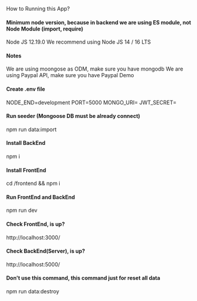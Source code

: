 How to Running this App?

#### Minimum node version, because in backend we are using ES module, not Node Module (import, require)

Node JS 12.19.0
We recommend using Node JS 14 / 16 LTS

#### Notes

We are using moongose as ODM, make sure you have mongodb
We are using Paypal API, make sure you have Paypal Demo

#### Create .env file

NODE_END=development
PORT=5000
MONGO_URI=
JWT_SECRET=

#### Run seeder (Mongoose DB must be already connect)

npm run data:import

#### Install BackEnd

npm i

#### Install FrontEnd

cd /frontend && npm i

#### Run FrontEnd and BackEnd

npm run dev

#### Check FrontEnd, is up?

http://localhost:3000/

#### Check BackEnd(Server), is up?

http://localhost:5000/

#### Don't use this command, this command just for reset all data

npm run data:destroy
